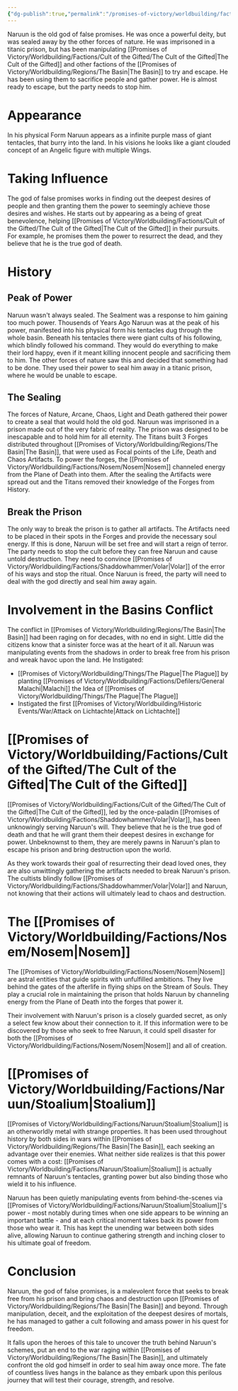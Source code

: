 ```yaml
---
{"dg-publish":true,"permalink":"/promises-of-victory/worldbuilding/factions/naruun/naruun/","title":"Naruun","noteIcon":"NPC","created":"2023-01-25T02:26:54.184+01:00","updated":"2023-03-29T21:31:39.096+02:00"}
---
```



Naruun is the old god of false promises. He was once a powerful deity, but was sealed away by the other forces of nature. He was imprisoned in a titanic prison, but has been manipulating [[Promises of Victory/Worldbuilding/Factions/Cult of the Gifted/The Cult of the Gifted\|The Cult of the Gifted]]  and other factions of the [[Promises of Victory/Worldbuilding/Regions/The Basin\|The Basin]] to try and escape. He has been using them to sacrifice people and gather power. He is almost ready to escape, but the party needs to stop him.

# Appearance
In his physical Form Naruun appears as a infinite purple mass of giant tentacles, that burry into the land.
In his visions he looks like a giant clouded concept of an Angelic figure with multiple Wings.

# Taking Influence
The god of false promises works in finding out the deepest desires of people and then granting them the power to seemingly achieve those desires and wishes.
He starts out by appearing as a being of great benevolence, helping [[Promises of Victory/Worldbuilding/Factions/Cult of the Gifted/The Cult of the Gifted\|The Cult of the Gifted]] in their pursuits. For example, he promises them the power to resurrect the dead, and they believe that he is the true god of death.

# History

## Peak of Power

Naruun wasn't always sealed. The Sealment was a response to him gaining too much power.
Thousends of Years Ago Naruun was at the peak of his power, manifested into his physical form his tentacles dug through the whole basin.
Beneath his tentacles there were giant cults of his following, which blindly followed his command.
They would do everything to make their lord happy, even if it meant killing innocent people and sacrificing them to him. The other forces of nature saw this and decided that something had to be done. They used their power to seal him away in a titanic prison, where he would be unable to escape.

## The Sealing

The forces of Nature, Arcane, Chaos, Light and Death gathered their power to create a seal that would hold the old god.
Naruun was imprisoned in a prison made out of the very fabric of reality. The prison was designed to be inescapable and to hold him for all eternity.
The Titans built 3 Forges distributed throughout [[Promises of Victory/Worldbuilding/Regions/The Basin\|The Basin]], that were used as Focal points of the Life, Death and Chaos Artifacts.
To power the forges, the [[Promises of Victory/Worldbuilding/Factions/Nosem/Nosem\|Nosem]] channeled energy from the Plane of Death into them.
After the sealing the Artifacts were spread out and the Titans removed their knowledge of the Forges from History.

## Break the Prison

The only way to break the prison is to gather all artifacts. The Artifacts need to be placed in their spots in the Forges and provide the necessary soul energy.
If this is done, Naruun will be set free and will start a reign of terror.
The party needs to stop the cult before they can free Naruun and cause untold destruction. They need to convince [[Promises of Victory/Worldbuilding/Factions/Shaddowhammer/Volar\|Volar]] of the error of his ways and stop the ritual. Once Naruun is freed, the party will need to deal with the god directly and seal him away again.

# Involvement in the Basins Conflict
The conflict in [[Promises of Victory/Worldbuilding/Regions/The Basin\|The Basin]] had been raging on for decades, with no end in sight. Little did the citizens know that a sinister force was at the heart of it all. Naruun was manipulating events from the shadows in order to break free from his prison and wreak havoc upon the land.
He Instigated:
- [[Promises of Victory/Worldbuilding/Things/The Plague\|The Plague]] by planting [[Promises of Victory/Worldbuilding/Factions/Defilers/General Malachi\|Malachi]] the Idea of [[Promises of Victory/Worldbuilding/Things/The Plague\|The Plague]]
- Instigated the first [[Promises of Victory/Worldbuilding/Historic Events/War/Attack on Lichtachte\|Attack on Lichtachte]]
# [[Promises of Victory/Worldbuilding/Factions/Cult of the Gifted/The Cult of the Gifted\|The Cult of the Gifted]]

[[Promises of Victory/Worldbuilding/Factions/Cult of the Gifted/The Cult of the Gifted\|The Cult of the Gifted]], led by the once-paladin [[Promises of Victory/Worldbuilding/Factions/Shaddowhammer/Volar\|Volar]], has been unknowingly serving Naruun's will. They believe that he is the true god of death and that he will grant them their deepest desires in exchange for power. Unbeknownst to them, they are merely pawns in Naruun's plan to escape his prison and bring destruction upon the world.

As they work towards their goal of resurrecting their dead loved ones, they are also unwittingly gathering the artifacts needed to break Naruun's prison. The cultists blindly follow [[Promises of Victory/Worldbuilding/Factions/Shaddowhammer/Volar\|Volar]] and Naruun, not knowing that their actions will ultimately lead to chaos and destruction.

# The [[Promises of Victory/Worldbuilding/Factions/Nosem/Nosem\|Nosem]]

The [[Promises of Victory/Worldbuilding/Factions/Nosem/Nosem\|Nosem]] are astral entities that guide spirits with unfulfilled ambitions. They live behind the gates of the afterlife in flying ships on the Stream of Souls. They play a crucial role in maintaining the prison that holds Naruun by channeling energy from the Plane of Death into the forges that power it.

Their involvement with Naruun's prison is a closely guarded secret, as only a select few know about their connection to it. If this information were to be discovered by those who seek to free Naruun, it could spell disaster for both the [[Promises of Victory/Worldbuilding/Factions/Nosem/Nosem\|Nosem]] and all of creation.

# [[Promises of Victory/Worldbuilding/Factions/Naruun/Stoalium\|Stoalium]]

[[Promises of Victory/Worldbuilding/Factions/Naruun/Stoalium\|Stoalium]] is an otherworldly metal with strange properties. It has been used throughout history by both sides in wars within [[Promises of Victory/Worldbuilding/Regions/The Basin\|The Basin]], each seeking an advantage over their enemies. What neither side realizes is that this power comes with a cost: [[Promises of Victory/Worldbuilding/Factions/Naruun/Stoalium\|Stoalium]] is actually remnants of Naruun's tentacles, granting power but also binding those who wield it to his influence.

Naruun has been quietly manipulating events from behind-the-scenes via [[Promises of Victory/Worldbuilding/Factions/Naruun/Stoalium\|Stoalium]]'s power - most notably during times when one side appears to be winning an important battle - and at each critical moment takes back its power from those who wear it. This has kept the unending war between both sides alive, allowing Naruun to continue gathering strength and inching closer to his ultimate goal of freedom.

# Conclusion

Naruun, the god of false promises, is a malevolent force that seeks to break free from his prison and bring chaos and destruction upon [[Promises of Victory/Worldbuilding/Regions/The Basin\|The Basin]] and beyond. Through manipulation, deceit, and the exploitation of the deepest desires of mortals, he has managed to gather a cult following and amass power in his quest for freedom.

It falls upon the heroes of this tale to uncover the truth behind Naruun's schemes, put an end to the war raging within [[Promises of Victory/Worldbuilding/Regions/The Basin\|The Basin]], and ultimately confront the old god himself in order to seal him away once more. The fate of countless lives hangs in the balance as they embark upon this perilous journey that will test their courage, strength, and resolve.